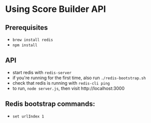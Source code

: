 # Using Score Builder API

## Prerequisites

* `brew install redis`
* `npm install`


## API

* start redis with `redis-server`
 * if you're running for the first time, also run `./redis-bootstrap.sh`
 * check that redis is running with `redis-cli ping`
* to run, `node server.js`, then visit http://localhost:3000

## Redis bootstrap commands:

* `set urlIndex 1`
